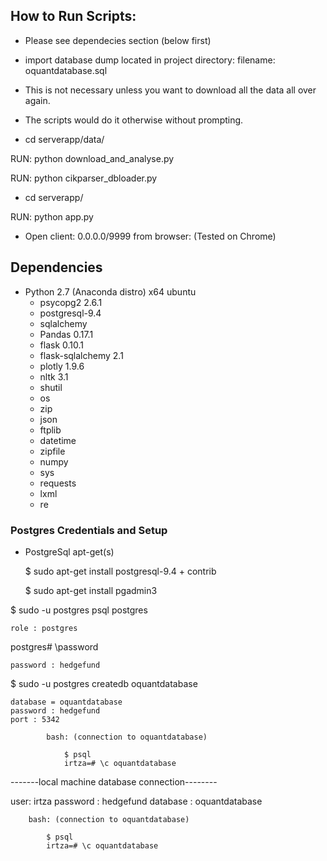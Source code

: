 ## How to Run Scripts:

-	Please see dependecies section (below first)

-  import database dump located in project directory: 
		filename: oquantdatabase.sql

-  This is not necessary unless you want to download all the data all over again.
-  The scripts would do it otherwise without prompting.

-   cd serverapp/data/

RUN:	python download_and_analyse.py

RUN:	python cikparser_dbloader.py

-   cd serverapp/

RUN: 	python app.py

-	Open client:
		0.0.0.0/9999 from browser: 
		(Tested on Chrome)

## Dependencies 

- Python 2.7 (Anaconda distro) x64 ubuntu
	- psycopg2  		2.6.1 
	- postgresql-9.4 
	- sqlalchemy
	- Pandas 			0.17.1
	- flask 			0.10.1
	- flask-sqlalchemy 	2.1
	- plotly 			1.9.6
	- nltk 				3.1
	- shutil 
	- os
	- zip
	- json
	- ftplib
	- datetime 
	- zipfile
	- numpy
	- sys
	- requests
	- lxml
	- re


### Postgres Credentials and Setup

- PostgreSql apt-get(s)

	$ sudo apt-get install postgresql-9.4 
	+ 
	contrib

	$ sudo apt-get install pgadmin3

$ sudo -u postgres psql postgres

	role : postgres

postgres# \password 
	
	password : hedgefund

$ sudo -u postgres createdb oquantdatabase

	database = oquantdatabase
	password : hedgefund
	port : 5342

			bash: (connection to oquantdatabase)

				$ psql 
				irtza=# \c oquantdatabase 


-------local machine database connection--------

user: irtza
password : hedgefund
database : oquantdatabase

		bash: (connection to oquantdatabase)
		
			$ psql 
			irtza=# \c oquantdatabase 

